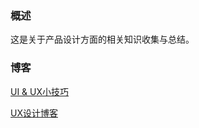 ### 概述

这是关于产品设计方面的相关知识收集与总结。

### 博客

[UI & UX小技巧](https://www.oschina.net/translate/10-ui-ux-tips-for-developers-building-saas-apps)

[UX设计博客](https://www.oschina.net/translate/what-you-should-know-as-a-founder-of-a-software-company)

